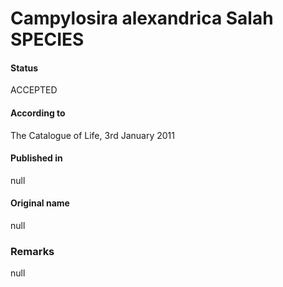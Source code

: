 Campylosira alexandrica Salah SPECIES
=======

#### Status
ACCEPTED

#### According to
The Catalogue of Life, 3rd January 2011

#### Published in
null

#### Original name
null

### Remarks
null